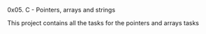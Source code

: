 0x05. C - Pointers, arrays and strings

This project contains all the tasks for the pointers and arrays tasks
